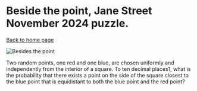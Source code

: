 # Beside the point, Jane Street November 2024 puzzle.
[Back to home page](README.md)


![Besides the point](/iamges/november-2024.png)

Two random points, one red and one blue, are chosen uniformly and independently from the interior of a square. To ten decimal places1, what is the probability that there exists a point on the side of the square closest to the blue point that is equidistant to both the blue point and the red point?
